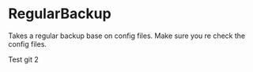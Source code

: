 # RegularBackup

Takes a regular backup base on config files. Make sure you re check the config files.

Test git 2
